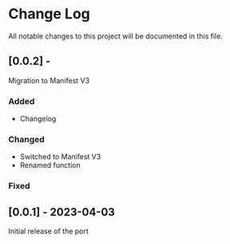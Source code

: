 # Change Log
All notable changes to this project will be documented in this file.

## [0.0.2] - 

Migration to Manifest V3

### Added

- Changelog

### Changed

- Switched to Manifest V3
- Renamed function

### Fixed

## [0.0.1] - 2023-04-03

Initial release of the port
